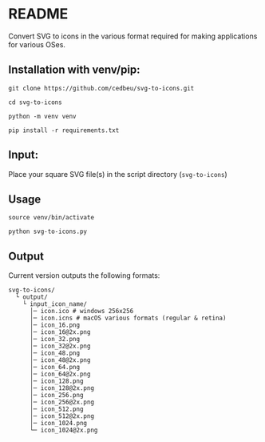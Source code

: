 # README
Convert SVG to icons in the various format required for making applications for various OSes.

## Installation with venv/pip:
`git clone https://github.com/cedbeu/svg-to-icons.git`

`cd svg-to-icons`

`python -m venv venv`

`pip install -r requirements.txt`

## Input:
Place your square SVG file(s) in the script directory (`svg-to-icons`)

## Usage
`source venv/bin/activate`

`python svg-to-icons.py`

## Output
Current version outputs the following formats:

```
svg-to-icons/
  └ output/
    └ input_icon_name/
      │─ icon.ico # windows 256x256
      │─ icon.icns # macOS various formats (regular & retina)
      │─ icon_16.png
      │─ icon_16@2x.png
      │─ icon_32.png
      │─ icon_32@2x.png
      │─ icon_48.png
      │─ icon_48@2x.png
      │─ icon_64.png
      │─ icon_64@2x.png
      │─ icon_128.png
      │─ icon_128@2x.png
      │─ icon_256.png
      │─ icon_256@2x.png
      │─ icon_512.png
      │─ icon_512@2x.png
      │─ icon_1024.png
      └─ icon_1024@2x.png
```
